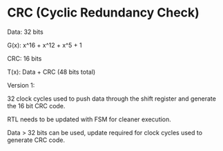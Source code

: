 # CRC (Cyclic Redundancy Check)

Data: 32 bits

G(x): x^16 + x^12 + x^5 + 1

CRC: 16 bits

T(x): Data + CRC (48 bits total)


Version 1: 

32 clock cycles used to push data through the shift register and generate the 16 bit CRC code.
           
           
RTL needs to be updated with FSM for cleaner execution.


Data > 32 bits can be used, update required for clock cycles used to generate CRC code.
